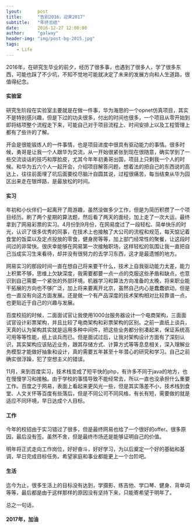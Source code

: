 ```yaml
---
lyout:      post
title:      "告别2016，迎来2017"
subtitle:   "年终总结"
date:       2016-12-27 12:00:00
author:     "galway"
header-img: "img/post-bg-2015.jpg"
tags:
    - Life
---
```


2016年，在研究生毕业的前夕，经历了很多事，也遇到了很多人，学了很多东西，可能也踩了不少坑，不知不觉地可能就决定了未来的发展方向和人生道路，很值得纪念。

#### 实验室

研究生阶段在实验室主要就是在做一件事，华为海思的一个opnet仿真项目，其实不是特别感兴趣，但是下过的功夫很多，付出的时间也很多，一个项目从零开始到即将结项整个流程走下来，可能自己对于项目流程上、时间安排上以及工程管理上都有了些许的了解。

开会是很能锻炼人的一件事情，也是项目进度中很具有驱动能力的事情。很多时候，勇哥是让我一个人跟华为交流，从一开始很紧张到现在很随意，确实学到了一些交流谈话的技巧和厚脸皮，尤其今年年初勇哥出国，项目上只剩我一个人的时候。和华为五六个人一起开会，介绍项目解答问题，想着法的把自己的东西说的高达上，往往前面埋了坑后面要绞尽脑汁自圆其说，过程很痛苦，每当结束从华为园区出来走在银烨路，是最放松的时间。

#### 实习
年初和小伙伴们一起离开了周游趣，虽然没做多少工作，但是为简历积攒了一个项目经历。刷了两个星期的算法题，然后看了两天的面经，加上走了一次大运，最终拿到了网易彩票的实习。4月份到9月份，在网易度过了一段轻松、简单快乐的时光，认识了很多优秀的同事，在技术上也接触了大公司的流程和规范，每天惦记着食堂的饭菜以及定点投放的零食，健身房等等，加上部门经常性的聚餐，让这段时间过的非常快。很庆幸能够在网易第一次接触职场，这样轻松的氛围让我一直把自己当成实习生来看待，却并没有很努力的去学习东西，这才是最遗憾的地方。

网易实习的那段时间一直在想自己将来要干什么，技术上自我驱动能力太差，能力上积累不够，思维上欠缺深度，我需要都要一点一点的克服这些矛盾和缺点，也意识到自己需要一个紧张的外部环境。机器学习和算法方向准备的太晚，将来职业能干拓展的方向也不够广泛，加上将来要离开北京，虽然自己内心是蠢蠢欲动，但是也一直没有向这方面发展。还是做一个有产品深度的技术架构相对比较靠谱一点，也更贴近于自己的兴趣与发展。

百度校招的时候，二面面试官让我使用1000台服务器设计一个电商架构，三面面试官设计彩票架构，并且比较了电商架构和彩票架构的区别。之前一直纸上谈兵，天真的认为架构其实就是运用多种中间件，把这些业务都分别凑起来，保证系统高可用等等性能，纸上谈兵而已。但是面试过后，让我对架构设计方面有了深刻认识，其实架构应该贴近业务，跟其存储方式、计算方式等等息息相关，深入理解业务模型才能做好抽象和设计，真的需要五年甚至十年潜心的研究和学习。自己之前确实很浮躁，犯了空想主义的错误。

11月，来到百度实习，技术栈变成了短平快的php，有许多不同于java的地方，也在慢慢学习和接触。由于学校的事情导致不能经常去，所以一直也没承担什么重要工作。百度之于网易，表面上看起来更风光一些，但是其实落差不小，技术栈到食堂、人文关怀等百度有些落后，但是不同公司不同风格，有长有短，需要做的就是适应不同环境，早日达成个人目标。

#### 工作

今年的校招由于实习错过了很多，但是最终网易也给了一个很好的offer。很多原因，最后没有签。虽然不舍，但是最终市场还是能够证明自己的价值。

明年将正式走向工作岗位，好好奋斗，好好学习，为以后奠定一个好的基础和基调，早日完成目标任务。希望家庭和事业都能更上一个台阶吧。

#### 生活
迄今为止，很多生活上的目标没有达到，学摄影、练吉他、学口琴、健身、背单词等等，最后都是由于这样那样的原因没有坚持下来，只能寄希望于明年了。

总之一句话，

#### 2017年，加油
